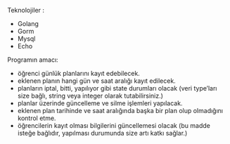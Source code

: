 Teknolojiler :
- Golang
- Gorm
- Mysql
- Echo

Programın amacı:
- öğrenci günlük planlarını kayıt edebilecek.
- eklenen planın hangi gün ve saat aralığı kayıt edilecek.
- planların iptal, bitti, yapılıyor gibi state durumları olacak (veri type’ları size bağlı, string veya integer olarak tutabilirsiniz.)
- planlar üzerinde güncelleme ve silme işlemleri yapılacak.
- eklenen plan tarihinde ve saat aralığında başka bir plan olup olmadığını kontrol etme.
- öğrencilerin kayıt olması bilgilerini güncellemesi olacak (bu madde isteğe bağlıdır, yapılması durumunda size artı katkı sağlar.)